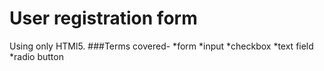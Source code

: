 # User registration form
Using only HTMl5.
###Terms covered-
*form
*input
*checkbox
*text field
*radio button

